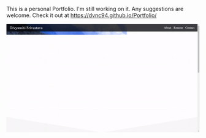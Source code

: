 This is a personal Portfolio. I'm still working on it. Any suggestions are welcome.
Check it out at https://dvnc94.github.io/Portfolio/

![](ezgif.com-video-to-gif.gif)
